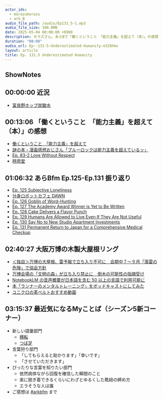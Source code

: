 ```yaml
---
actor_ids:
  - morazumorazu
  - ark_B
audio_file_path: /audio/Ep131_5-1.mp3
audio_file_size: 100.0MB
date: 2025-05-04 00:00:00 +0900
description: モラズさん、あらBで「働くということ　「能力主義」を超えて（本）」の感想、あらBfm Ep.125-Ep.131 振り返り、木製大屋根リングなどについて話しました。
duration: "00:00"
audio_url: Ep--131-5-Underestimated-Humanity-e32bhmv
layout: article
title: Ep. 131.5 Underestimated Humanity
---
```

## ShowNotes

## 00:00:00 近況

* [富良野ホップ炭酸水](https://amzn.to/434eu7G)

## 00:13:06 「働くということ　「能力主義」を超えて（本）」の感想

* [働くということ　「能力主義」を超えて](https://amzn.to/4lYnUdq)
* [謎の本・漫画感想おじさん「ブルーロックは能力主義を超えているッ」](https://ttmmjm.hatenablog.com/entry/2025/04/22/201432)
* [Ep. 83-2 Love Without Respect](https://www.arkbfm.com/episode/83-2)
* [時雨堂](https://gist.github.com/voluntas/8183054)

## 01:06:32 あらBfm Ep.125-Ep.131 振り返り

* [Ep. 125 Subjective Loneliness](https://www.arkbfm.com/episode/125)
* [分身ロボットカフェ DAWN](https://dawn2021.orylab.com/)
* [Ep. 126 Goblin of Word-Hunting](https://www.arkbfm.com/episode/126)
* [Ep. 127 The Academy Award Winner is Yet to Be Written](https://www.arkbfm.com/episode/127)
* [Ep. 128 Cake Delivers a Flavor Punch](https://www.arkbfm.com/episode/128)
* [Ep. 129 Humans Are Allowed to Live Even If They Are Not Useful](https://www.arkbfm.com/episode/129)
* [Ep. 130 Say No to New Studio Apartment Investments](https://www.arkbfm.com/episode/130)
* [Ep. 131 Permanent Return to Japan for a Comprehensive Medical Checkup](https://www.arkbfm.com/episode/131)

## 02:40:27 大阪万博の木製大屋根リング

* [＜独自＞万博の大屋根、雷予報で立ち入り不可に　会期中７～９月「落雷の危険」で協会方針](https://www.sankei.com/article/20240727-GMF2RMFAD5IVDARX3STMHCUSNM/)
* [万博会場の「文明の森」が立ち入り禁止に　倒木の可能性の指摘受け](https://www.asahi.com/articles/AST4Y0J50T4YOXIE002M.html)
* [NotebookLM の音声概要が日本語を含む 50 以上の言語で利用可能に](https://blog.google/intl/ja-jp/company-news/technology/notebooklm-50/)
* [本「ランナーのメンタルトレーニング」をポッドキャストにしてみた](https://notebooklm.google.com/notebook/9bda7e24-141a-440c-800b-22b5710c30b5/audio)
* [ユニクロの革ベルトおすすめ動画](https://youtu.be/Xq8hhXt8tdc?si=lqpppXQwqzp5-kTu)

## 03:15:37 最近気になるMyことば（シーズン5新コーナー）

* 新しい語彙部門
  * [横転](https://note.com/motemotetto/n/n3871002659d8)
  * [つぼ足](https://www.yamareco.com/modules/yamainfo/word.php?wid=210)
* 言葉狩り部門
  * 「してもらえると助かります」「幸いです」
  * 「させていただきます」
* ぴったりな言葉を知りたい部門
  * 依然病体ながら回復を確信した瞬間のこと
  * 楽に脱ぎ着できるくらいにわざとゆるくした靴紐の締め方
  * エラそうな人は誰
* ご感想は [#arkbfm](https://twitter.com/hashtag/arkbfm?src=hashtag_click&f=live) まで